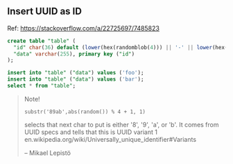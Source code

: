 ## Insert UUID as ID

Ref: https://stackoverflow.com/a/22725697/7485823

```sql
create table "table" (
  "id" char(36) default (lower(hex(randomblob(4))) || '-' || lower(hex(randomblob(2))) || '-4' || substr(lower(hex(randomblob(2))),2) || '-' || substr('89ab',abs(random()) % 4 + 1, 1) || substr(lower(hex(randomblob(2))),2) || '-' || lower(hex(randomblob(6)))), 
  "data" varchar(255), primary key ("id")
);

insert into "table" ("data") values ('foo');
insert into "table" ("data") values ('bar');
select * from "table";
```

> Note!
> 
> `substr('89ab',abs(random()) % 4 + 1, 1)`
>
> selects that next char to put is either '8', '9', 'a', or 'b'. It comes from UUID specs and tells that this is UUID variant 1 en.wikipedia.org/wiki/Universally_unique_identifier#Variants
> 
> – 
> Mikael Lepistö
